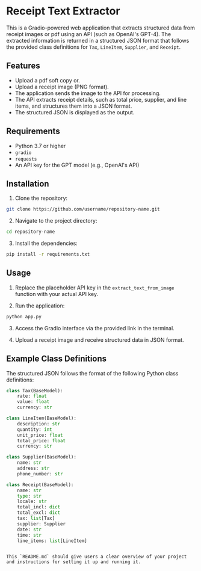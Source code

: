 # Receipt Text Extractor

This is a Gradio-powered web application that extracts structured data from receipt images or pdf using an API (such as OpenAI's GPT-4). The extracted information is returned in a structured JSON format that follows the provided class definitions for `Tax`, `LineItem`, `Supplier`, and `Receipt`.

## Features
- Upload a pdf soft copy or. 
- Upload a receipt image (PNG format).
- The application sends the image to the API for processing.
- The API extracts receipt details, such as total price, supplier, and line items, and structures them into a JSON format.
- The structured JSON is displayed as the output.

## Requirements

- Python 3.7 or higher
- `gradio`
- `requests`
- An API key for the GPT model (e.g., OpenAI's API)

## Installation

1. Clone the repository:

```bash
git clone https://github.com/username/repository-name.git
```

2. Navigate to the project directory:

```bash
cd repository-name
```

3. Install the dependencies:

```bash
pip install -r requirements.txt
```

## Usage

1. Replace the placeholder API key in the `extract_text_from_image` function with your actual API key.

2. Run the application:

```bash
python app.py
```

3. Access the Gradio interface via the provided link in the terminal.

4. Upload a receipt image and receive structured data in JSON format.

## Example Class Definitions

The structured JSON follows the format of the following Python class definitions:

```python
class Tax(BaseModel):
    rate: float
    value: float
    currency: str

class LineItem(BaseModel): 
    description: str
    quantity: int
    unit_price: float
    total_price: float
    currency: str

class Supplier(BaseModel):
    name: str
    address: str
    phone_number: str

class Receipt(BaseModel):
    name: str
    type: str
    locale: str
    total_incl: dict
    total_excl: dict
    tax: list[Tax]
    supplier: Supplier
    date: str
    time: str
    line_items: list[LineItem]
```


```

This `README.md` should give users a clear overview of your project and instructions for setting it up and running it.
